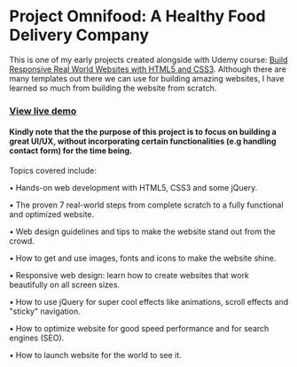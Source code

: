 # Project Omnifood: A Healthy Food Delivery Company
This is one of my early projects created alongside with Udemy course: [Build Responsive Real World Websites with HTML5 and CSS3](https://www.udemy.com/course/design-and-develop-a-killer-website-with-html5-and-css3/). Although there are many templates out there we can use for building amazing websites, I have learned so much from building the website from scratch.

### [View live demo](https://adoring-gates-0dca68.netlify.com/#)

#### Kindly note that the the purpose of this project is to focus on building a great UI/UX, without incorporating certain functionalities (e.g handling contact form) for the time being.

Topics covered include:

• Hands-on web development with HTML5, CSS3 and some jQuery.

• The proven 7 real-world steps from complete scratch to a fully functional and optimized website.

• Web design guidelines and tips to make the website stand out from the crowd.

• How to get and use images, fonts and icons to make the website shine.

• Responsive web design: learn how to create websites that work beautifully on all screen sizes.

• How to use jQuery for super cool effects like animations, scroll effects and "sticky" navigation.

• How to optimize website for good speed performance and for search engines (SEO).

• How to launch website for the world to see it.
